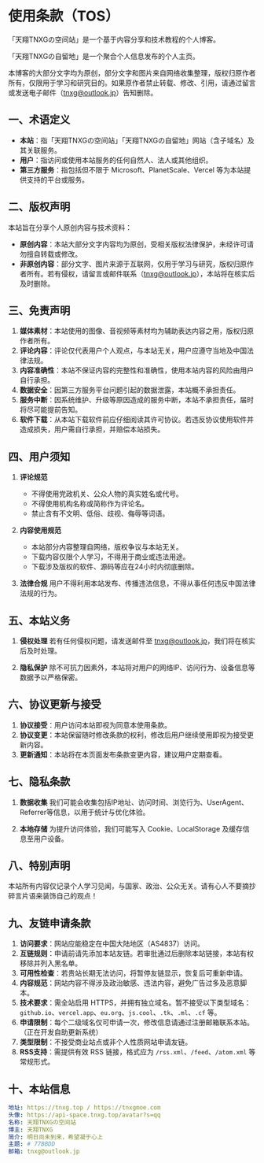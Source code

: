 # 使用条款（TOS）

「天翔TNXGの空间站」是一个基于内容分享和技术教程的个人博客。

「天翔TNXGの自留地」是一个聚合个人信息发布的个人主页。

本博客的大部分文字均为原创，部分文字和图片来自网络收集整理，版权归原作者所有，仅限用于学习和研究目的。如果原作者禁止转载、修改、引用，请通过留言或发送电子邮件（tnxg@outlook.jp）告知删除。

## 一、术语定义

- **本站**：指「天翔TNXGの空间站」「天翔TNXGの自留地」网站（含子域名）及其关联服务。
- **用户**：指访问或使用本站服务的任何自然人、法人或其他组织。
- **第三方服务**：指包括但不限于 Microsoft、PlanetScale、Vercel 等为本站提供支持的平台或服务。

## 二、版权声明

本站旨在分享个人原创内容与技术资料：

- **原创内容**：本站大部分文字内容均为原创，受相关版权法律保护，未经许可请勿擅自转载或修改。
- **非原创内容**：部分文字、图片来源于互联网，仅用于学习与研究，版权归原作者所有。若有侵权，请留言或邮件联系（[tnxg@outlook.jp](mailto:tnxg@outlook.jp)），本站将在核实后及时删除。

## 三、免责声明

1. **媒体素材**：本站使用的图像、音视频等素材均为辅助表达内容之用，版权归原作者所有。
2. **评论内容**：评论仅代表用户个人观点，与本站无关，用户应遵守当地及中国法律法规。
3. **内容准确性**：本站不保证内容的完整性和准确性，使用本站内容的风险由用户自行承担。
4. **数据安全**：因第三方服务平台问题引起的数据泄露，本站概不承担责任。
5. **服务中断**：因系统维护、升级等原因造成的服务中断，本站不承担责任，届时将尽可能提前告知。
6. **软件下载**：从本站下载软件前应仔细阅读其许可协议。若违反协议使用软件并造成损失，用户需自行承担，并赔偿本站损失。

## 四、用户须知

1. **评论规范**
   - 不得使用党政机关、公众人物的真实姓名或代号。
   - 不得使用机构名称或简称作为评论名。
   - 禁止含有不文明、低俗、歧视、侮辱等词语。

2. **内容使用规范**
   - 本站部分内容整理自网络，版权争议与本站无关。
   - 下载内容仅限个人学习，不得用于商业或违法用途。
   - 下载涉及版权的软件、源码等应在24小时内彻底删除。

3. **法律合规**
   用户不得利用本站发布、传播违法信息，不得从事任何违反中国法律法规的行为。

## 五、本站义务

1. **侵权处理**
   若有任何侵权问题，请发送邮件至 [tnxg@outlook.jp](mailto:tnxg@outlook.jp)，我们将在核实后及时处理。

2. **隐私保护**
   除不可抗力因素外，本站将对用户的网络IP、访问行为、设备信息等数据予以严格保密。

## 六、协议更新与接受

1. **协议接受**：用户访问本站即视为同意本使用条款。
2. **协议变更**：本站保留随时修改条款的权利，修改后用户继续使用即视为接受更新内容。
3. **更新通知**：本站将在本页面发布条款变更内容，建议用户定期查看。

## 七、隐私条款

1. **数据收集**
   我们可能会收集包括IP地址、访问时间、浏览行为、UserAgent、Referrer等信息，以用于统计与优化体验。

2. **本地存储**
   为提升访问体验，我们可能写入 Cookie、LocalStorage 及缓存信息至用户设备。

## 八、特别声明

本站所有内容仅记录个人学习见闻，与国家、政治、公众无关。请有心人不要摘抄碎言片语来装饰自己的观点！

## 九、友链申请条款

1. **访问要求**：网站应能稳定在中国大陆地区（AS4837）访问。
2. **互链规则**：申请前请先添加本站友链。若审批通过后删除本站链接，本站有权移除并列入黑名单。
3. **可用性检查**：若贵站长期无法访问，将暂停友链显示，恢复后可重新申请。
4. **内容规范**：网站内容不得涉及政治敏感、违法内容，避免广告过多及恶意脚本。
5. **技术要求**：需全站启用 HTTPS，并拥有独立域名。暂不接受以下类型域名：
   `github.io`、`vercel.app`、`eu.org`、`js.cool`、`.tk`、`.ml`、`.cf` 等。
6. **申请限制**：每个二级域名仅可申请一次，修改信息请通过注册邮箱联系本站。（正在开发自助更新系统）
7. **类型限制**：不接受商业站点或非个人性质网站申请友链。
8. **RSS支持**：需提供有效 RSS 链接，格式应为 `/rss.xml`、`/feed`、`/atom.xml` 等常规形式。

## 十、本站信息

```yaml
地址: https://tnxg.top / https://tnxgmoe.com
头像: https://api-space.tnxg.top/avatar?s=qq
名称: 天翔TNXGの空间站
博主: 天翔TNXG
简介: 明日尚未到来，希望凝于心上
主题: # 77BBDD
邮箱: tnxg@outlook.jp
```

